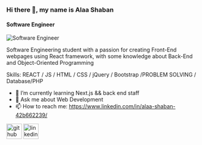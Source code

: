 ### Hi there 👋, my name is Alaa Shaban
#### Software Engineer
![Software Engineer](https://github.com/AlaaShaban29)

Software Engineering student with a passion for creating Front-End webpages using React framework, with some knowledge about Back-End and Object-Oriented Programming

Skills: REACT / JS / HTML / CSS / jQuery / Bootstrap /PROBLEM SOLVING / Database/PHP

- 🌱 I’m currently learning Next.js && back end staff 
- 💬 Ask me about Web Development 
- 📫 How to reach me: https://www.linkedin.com/in/alaa-shaban-42b662239/ 


[<img src='https://cdn.jsdelivr.net/npm/simple-icons@3.0.1/icons/github.svg' alt='github' height='40'>](https://github.com/https://github.com/AlaaShaban29)  [<img src='https://cdn.jsdelivr.net/npm/simple-icons@3.0.1/icons/linkedin.svg' alt='linkedin' height='40'>](https://www.linkedin.com/in/https://www.linkedin.com/in/alaa-shaban-42b662239//)  

